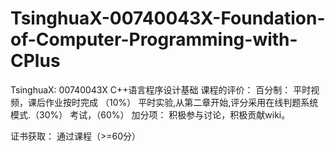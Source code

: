 # TsinghuaX-00740043X-Foundation-of-Computer-Programming-with-CPlus
TsinghuaX: 00740043X C++语言程序设计基础
课程的评价：
百分制：
平时视频，课后作业按时完成 （10%）
平时实验,从第二章开始,评分采用在线判题系统模式.（30%）
考试，（60%）
加分项： 积极参与讨论，积极贡献wiki。

证书获取： 通过课程（>=60分）
